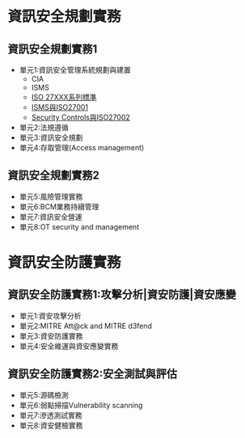 # 資訊安全規劃實務
## 資訊安全規劃實務1	
- 單元1:資訊安全管理系統規劃與建置
  - CIA
  - ISMS
  - [ISO 27XXX系列標準](https://youtu.be/DUy604ipIRc)
  - [ISMS與ISO27001](https://youtu.be/Exv7szGi2GQ)
  - [Security Controls與ISO27002](https://youtu.be/fANbVYbDcag)
- 單元2:法規遵循
- 單元3:資訊安全規劃
- 單元4:存取管理(Access management)
## 資訊安全規劃實務2	
- 單元5:風險管理實務
- 單元6:BCM業務持續管理
- 單元7:資訊安全營運
- 單元8:OT security and management

# 資訊安全防護實務
## 資訊安全防護實務1:攻擊分析|資安防護|資安應變
- 單元1:資安攻擊分析
- 單元2:MITRE Att@ck and MITRE d3fend
- 單元3:資安防護實務 
- 單元4:安全維運與資安應變實務

## 資訊安全防護實務2:安全測試與評估	
- 單元5:源碼檢測
- 單元6:弱點掃描Vulnerability scanning
- 單元7:滲透測試實務  
- 單元8:資安健檢實務
